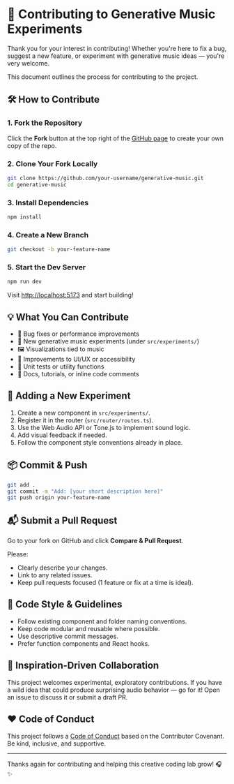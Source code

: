 # 🤝 Contributing to Generative Music Experiments

Thank you for your interest in contributing! Whether you're here to fix a bug, suggest a new feature, or experiment with generative music ideas — you're very welcome.

This document outlines the process for contributing to the project.

## 🛠️ How to Contribute

### 1. **Fork the Repository**

Click the **Fork** button at the top right of the [GitHub page](https://github.com/your-username/generative-music) to create your own copy of the repo.

### 2. **Clone Your Fork Locally**

```bash
git clone https://github.com/your-username/generative-music.git
cd generative-music
```

### 3. **Install Dependencies**

```bash
npm install
```

### 4. **Create a New Branch**

```bash
git checkout -b your-feature-name
```

### 5. **Start the Dev Server**

```bash
npm run dev
```

Visit [http://localhost:5173](http://localhost:5173) and start building!

## 💡 What You Can Contribute

- 🐞 Bug fixes or performance improvements
- 🎼 New generative music experiments (under `src/experiments/`)
- 🖼️ Visualizations tied to music
- 💬 Improvements to UI/UX or accessibility
- 🧪 Unit tests or utility functions
- 📖 Docs, tutorials, or inline code comments

## 🧪 Adding a New Experiment

1. Create a new component in `src/experiments/`.
2. Register it in the router (`src/router/routes.ts`).
3. Use the Web Audio API or Tone.js to implement sound logic.
4. Add visual feedback if needed.
5. Follow the component style conventions already in place.

## 📦 Commit & Push

```bash
git add .
git commit -m "Add: [your short description here]"
git push origin your-feature-name
```

## 📬 Submit a Pull Request

Go to your fork on GitHub and click **Compare & Pull Request**.

Please:

- Clearly describe your changes.
- Link to any related issues.
- Keep pull requests focused (1 feature or fix at a time is ideal).

## 🧹 Code Style & Guidelines

- Follow existing component and folder naming conventions.
- Keep code modular and reusable where possible.
- Use descriptive commit messages.
- Prefer function components and React hooks.

## 🧠 Inspiration-Driven Collaboration

This project welcomes experimental, exploratory contributions. If you have a wild idea that could produce surprising audio behavior — go for it! Open an issue to discuss it or submit a draft PR.

## ❤️ Code of Conduct

This project follows a [Code of Conduct](https://www.contributor-covenant.org/version/2/1/code_of_conduct/) based on the Contributor Covenant. Be kind, inclusive, and supportive.

---

Thanks again for contributing and helping this creative coding lab grow! 🎧✨
